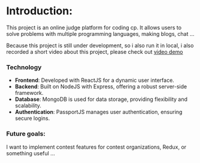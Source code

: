 # Introduction:

This project is an online judge platform for coding cp. It allows users to solve problems with multiple programming languages, making blogs, chat ...

Because this project is still under development, so i also run it in local, i also recorded a short video about this project, please check out [video demo](https://youtu.be/U9QacWLB0nU)

### Technology

- **Frontend**: Developed with ReactJS for a dynamic user interface.
- **Backend**: Built on NodeJS with Express, offering a robust server-side framework.
- **Database**: MongoDB is used for data storage, providing flexibility and scalability.
- **Authentication**: PassportJS manages user authentication, ensuring secure logins.

### Future goals:

I want to implement contest features for contest organizations, Redux, or something useful ...
